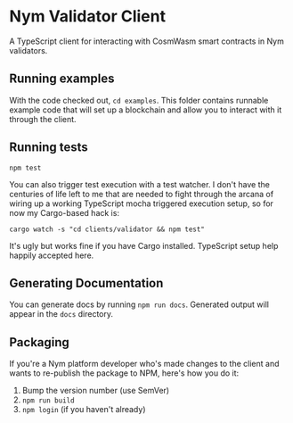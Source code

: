 Nym Validator Client
====================

A TypeScript client for interacting with CosmWasm smart contracts in Nym validators. 

Running examples
-----------------

With the code checked out, `cd examples`. This folder contains runnable example code that will set up a blockchain and allow you to interact with it through the client. 

Running tests
-------------

```
npm test
```

You can also trigger test execution with a test watcher. I don't have the centuries of life left to me that are needed to fight through the arcana of wiring up a working TypeScript mocha triggered execution setup, so for now my Cargo-based hack is:


```
cargo watch -s "cd clients/validator && npm test"
```

It's ugly but works fine if you have Cargo installed. TypeScript setup help happily accepted here. 

Generating Documentation
------------------------

You can generate docs by running `npm run docs`. Generated output will appear in the `docs` directory. 

Packaging
------------------------

If you're a Nym platform developer who's made changes to the client and wants to re-publish the package to NPM, here's how you do it: 

1. Bump the version number (use SemVer)
1. `npm run build`
1. `npm login` (if you haven't already)